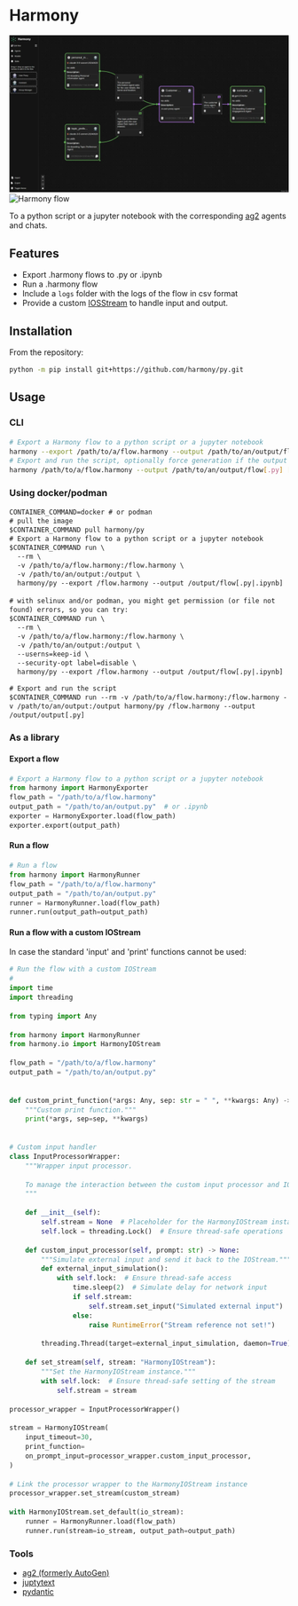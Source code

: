 # Harmony

<img fetchpriority="high" alt="Harmony flow" src="static/images/overview.webp#only-light" />
<img fetchpriority="high" alt="Harmony flow" src="static/images/overview_dark.webp#only-dark" />

To a python script or a jupyter notebook with the corresponding [ag2](https://github.com/ag2ai/ag2/) agents and chats.

## Features

- Export .harmony flows to .py or .ipynb
- Run a .harmony flow
- Include a `logs` folder with the logs of the flow in csv format
- Provide a custom [IOSStream](https://ag2ai.github.io/ag2/docs/reference/io/base#iostream) to handle input and output.

## Installation

From the repository:

```bash
python -m pip install git+https://github.com/harmony/py.git
```

## Usage

### CLI

```bash
# Export a Harmony flow to a python script or a jupyter notebook
harmony --export /path/to/a/flow.harmony --output /path/to/an/output/flow[.py|.ipynb]
# Export and run the script, optionally force generation if the output file already exists
harmony /path/to/a/flow.harmony --output /path/to/an/output/flow[.py] [--force]
```

### Using docker/podman

```shell
CONTAINER_COMMAND=docker # or podman
# pull the image
$CONTAINER_COMMAND pull harmony/py
# Export a Harmony flow to a python script or a jupyter notebook
$CONTAINER_COMMAND run \
  --rm \
  -v /path/to/a/flow.harmony:/flow.harmony \
  -v /path/to/an/output:/output \
  harmony/py --export /flow.harmony --output /output/flow[.py|.ipynb]

# with selinux and/or podman, you might get permission (or file not found) errors, so you can try:
$CONTAINER_COMMAND run \
  --rm \
  -v /path/to/a/flow.harmony:/flow.harmony \
  -v /path/to/an/output:/output \
  --userns=keep-id \
  --security-opt label=disable \
  harmony/py --export /flow.harmony --output /output/flow[.py|.ipynb]
```

```shell
# Export and run the script
$CONTAINER_COMMAND run --rm -v /path/to/a/flow.harmony:/flow.harmony -v /path/to/an/output:/output harmony/py /flow.harmony --output /output/output[.py]
```

### As a library

#### Export a flow

```python
# Export a Harmony flow to a python script or a jupyter notebook
from harmony import HarmonyExporter
flow_path = "/path/to/a/flow.harmony"
output_path = "/path/to/an/output.py"  # or .ipynb
exporter = HarmonyExporter.load(flow_path)
exporter.export(output_path)
```
  
#### Run a flow

```python
# Run a flow
from harmony import HarmonyRunner
flow_path = "/path/to/a/flow.harmony"
output_path = "/path/to/an/output.py"
runner = HarmonyRunner.load(flow_path)
runner.run(output_path=output_path)
```

#### Run a flow with a custom IOStream

In case the standard 'input' and 'print' functions cannot be used:

```python
# Run the flow with a custom IOStream
#
import time
import threading

from typing import Any

from harmony import HarmonyRunner
from harmony.io import HarmonyIOStream

flow_path = "/path/to/a/flow.harmony"
output_path = "/path/to/an/output.py"


def custom_print_function(*args: Any, sep: str = " ", **kwargs: Any) -> None:
    """Custom print function."""
    print(*args, sep=sep, **kwargs)


# Custom input handler
class InputProcessorWrapper:
    """Wrapper input processor.
    
    To manage the interaction between the custom input processor and IOStream.
    """

    def __init__(self):
        self.stream = None  # Placeholder for the HarmonyIOStream instance
        self.lock = threading.Lock()  # Ensure thread-safe operations

    def custom_input_processor(self, prompt: str) -> None:
        """Simulate external input and send it back to the IOStream."""
        def external_input_simulation():
            with self.lock:  # Ensure thread-safe access
                time.sleep(2)  # Simulate delay for network input
                if self.stream:
                    self.stream.set_input("Simulated external input")
                else:
                    raise RuntimeError("Stream reference not set!")

        threading.Thread(target=external_input_simulation, daemon=True).start()

    def set_stream(self, stream: "HarmonyIOStream"):
        """Set the HarmonyIOStream instance."""
        with self.lock:  # Ensure thread-safe setting of the stream
            self.stream = stream

processor_wrapper = InputProcessorWrapper()

stream = HarmonyIOStream(
    input_timeout=30,
    print_function=
    on_prompt_input=processor_wrapper.custom_input_processor,
)

# Link the processor wrapper to the HarmonyIOStream instance
processor_wrapper.set_stream(custom_stream)

with HarmonyIOStream.set_default(io_stream):
    runner = HarmonyRunner.load(flow_path)
    runner.run(stream=io_stream, output_path=output_path)

```

### Tools

- [ag2 (formerly AutoGen)](https://github.com/ag2ai/ag2)
- [juptytext](https://github.com/mwouts/jupytext)
- [pydantic](https://github.com/pydantic/pydantic)
